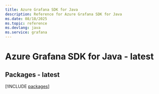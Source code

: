 ```yaml
---
title: Azure Grafana SDK for Java
description: Reference for Azure Grafana SDK for Java
ms.date: 08/18/2025
ms.topic: reference
ms.devlang: java
ms.service: grafana
---
```

# Azure Grafana SDK for Java - latest
## Packages - latest
[!INCLUDE [packages](grafana-index.md)]